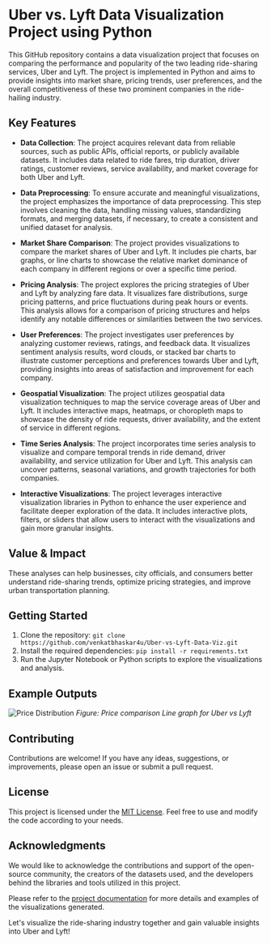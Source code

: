 # Uber vs. Lyft Data Visualization Project using Python

This GitHub repository contains a data visualization project that focuses on comparing the performance and popularity of the two leading ride-sharing services, Uber and Lyft. The project is implemented in Python and aims to provide insights into market share, pricing trends, user preferences, and the overall competitiveness of these two prominent companies in the ride-hailing industry.

## Key Features

- **Data Collection**: The project acquires relevant data from reliable sources, such as public APIs, official reports, or publicly available datasets. It includes data related to ride fares, trip duration, driver ratings, customer reviews, service availability, and market coverage for both Uber and Lyft.

- **Data Preprocessing**: To ensure accurate and meaningful visualizations, the project emphasizes the importance of data preprocessing. This step involves cleaning the data, handling missing values, standardizing formats, and merging datasets, if necessary, to create a consistent and unified dataset for analysis.

- **Market Share Comparison**: The project provides visualizations to compare the market shares of Uber and Lyft. It includes pie charts, bar graphs, or line charts to showcase the relative market dominance of each company in different regions or over a specific time period.

- **Pricing Analysis**: The project explores the pricing strategies of Uber and Lyft by analyzing fare data. It visualizes fare distributions, surge pricing patterns, and price fluctuations during peak hours or events. This analysis allows for a comparison of pricing structures and helps identify any notable differences or similarities between the two services.

- **User Preferences**: The project investigates user preferences by analyzing customer reviews, ratings, and feedback data. It visualizes sentiment analysis results, word clouds, or stacked bar charts to illustrate customer perceptions and preferences towards Uber and Lyft, providing insights into areas of satisfaction and improvement for each company.

- **Geospatial Visualization**: The project utilizes geospatial data visualization techniques to map the service coverage areas of Uber and Lyft. It includes interactive maps, heatmaps, or choropleth maps to showcase the density of ride requests, driver availability, and the extent of service in different regions.

- **Time Series Analysis**: The project incorporates time series analysis to visualize and compare temporal trends in ride demand, driver availability, and service utilization for Uber and Lyft. This analysis can uncover patterns, seasonal variations, and growth trajectories for both companies.

- **Interactive Visualizations**: The project leverages interactive visualization libraries in Python to enhance the user experience and facilitate deeper exploration of the data. It includes interactive plots, filters, or sliders that allow users to interact with the visualizations and gain more granular insights.
## Value & Impact
These analyses can help businesses, city officials, and consumers better understand ride-sharing trends, optimize pricing strategies, and improve urban transportation planning.

## Getting Started

1. Clone the repository: `git clone https://github.com/venkatbhaskar4u/Uber-vs-Lyft-Data-Viz.git`
2. Install the required dependencies: `pip install -r requirements.txt`
3. Run the Jupyter Notebook or Python scripts to explore the visualizations and analysis.

## Example Outputs
![Price Distribution](https://github.com/user-attachments/assets/a9386527-440f-47f4-b8de-13fc6ea16aeb)
_Figure: Price comparison Line graph for Uber vs Lyft_



## Contributing

Contributions are welcome! If you have any ideas, suggestions, or improvements, please open an issue or submit a pull request.

## License

This project is licensed under the [MIT License](LICENSE). Feel free to use and modify the code according to your needs.

## Acknowledgments

We would like to acknowledge the contributions and support of the open-source community, the creators of the datasets used, and the developers behind the libraries and tools utilized in this project.

Please refer to the [project documentation](docs/) for more details and examples of the visualizations generated.

Let's visualize the ride-sharing industry together and gain valuable insights into Uber and Lyft!
